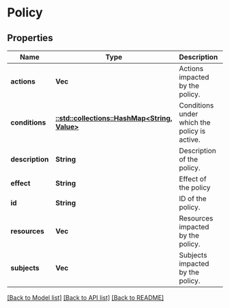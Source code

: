 # Policy

## Properties
Name | Type | Description | Notes
------------ | ------------- | ------------- | -------------
**actions** | **Vec<String>** | Actions impacted by the policy. | [optional] 
**conditions** | [**::std::collections::HashMap<String, Value>**](Value.md) | Conditions under which the policy is active. | [optional] 
**description** | **String** | Description of the policy. | [optional] 
**effect** | **String** | Effect of the policy | [optional] 
**id** | **String** | ID of the policy. | [optional] 
**resources** | **Vec<String>** | Resources impacted by the policy. | [optional] 
**subjects** | **Vec<String>** | Subjects impacted by the policy. | [optional] 

[[Back to Model list]](../README.md#documentation-for-models) [[Back to API list]](../README.md#documentation-for-api-endpoints) [[Back to README]](../README.md)



